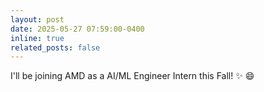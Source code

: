 ```yaml
---
layout: post
date: 2025-05-27 07:59:00-0400
inline: true
related_posts: false
---
```


I'll be joining AMD as a AI/ML Engineer Intern this Fall! :sparkles: :smile: